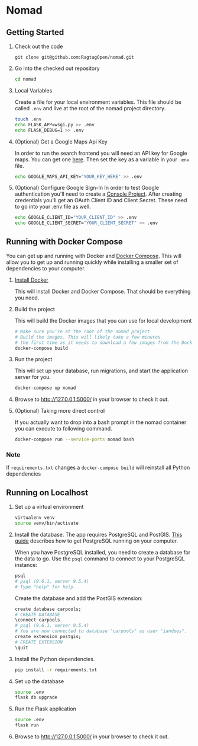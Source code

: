 # Nomad

## Getting Started
1. Check out the code

    ```
    git clone git@github.com:RagtagOpen/nomad.git
    ```

1. Go into the checked out repository
  
    ```bash
    cd nomad
    ```

1. Local Variables
    
    Create a file for your local environment variables. This file should be called `.env` and live at the root of the nomad project directory.
    
    ```bash
    touch .env
    echo FLASK_APP=wsgi.py >> .env
    echo FLASK_DEBUG=1 >> .env
    ```
    
1. (Optional) Get a Google Maps Api Key
    
    In order to run the search frontend you will need an API key for Google maps. You can get one [here](https://developers.google.com/maps/documentation/javascript/get-api-key).
    Then set the key as a variable in your `.env` file.
    
    ```bash
    echo GOOGLE_MAPS_API_KEY="YOUR_KEY_HERE" >> .env
    ```
    
1. (Optional) Configure Google Sign-In
    In order to test Google authentication you'll need to create a [Console Project](https://developers.google.com/identity/sign-in/web/devconsole-project).
    After creating credentials you'll get an OAuth Client ID and Client Secret. These need to go into your .env file as well. 
    
    ```bash
    echo GOOGLE_CLIENT_ID="YOUR_CLIENT_ID" >> .env
    echo GOOGLE_CLIENT_SECRET="YOUR_CLIENT_SECRET" >> .env
    ``` 
     
## Running with Docker Compose

You can get up and running with Docker and [Docker Compose](https://docs.docker.com/compose/overview/).
This will allow you to get up and running quickly while installing a smaller set of dependencies to your computer. 

1. [Install Docker](https://www.docker.com/community-edition#/download)
    
    This will install Docker and Docker Compose. That should be everything you need.

1. Build the project

    This will build the Docker images that you can use for local development

    ```bash
    # Make sure you're at the root of the nomad project
    # Build the images. This will likely take a few minutes 
    # the first time as it needs to download a few images from the Docker registry
    docker-compose build  
    ```
 
1. Run the project

    This will set up your database, run migrations, and start the application server for you.
    
    ```bash
    docker-compose up nomad
    ```
    
1. Browse to http://127.0.0.1:5000/ in your browser to check it out.

1. (Optional) Taking more direct control

    If you actually want to drop into a bash prompt in the nomad container you can execute to following command.

    ```bash
    docker-compose run --service-ports nomad bash
    ```

### Note 

If `requirements.txt` changes a `docker-compose build` will reinstall all Python dependencies

## Running on Localhost

1. Set up a virtual environment

   ```bash
   virtualenv venv
   source venv/bin/activate
   ```

1. Install the database. The app requires PostgreSQL and PostGIS. [This guide](http://www.postgresguide.com/setup/install.html) describes how to get PostgreSQL running on your computer.

   When you have PostgreSQL installed, you need to create a database for the data to go. Use the `psql` command to connect to your PostgreSQL instance:

   ```bash
   psql
   # psql (9.6.1, server 9.5.4)
   # Type "help" for help.
   ```

   Create the database and add the PostGIS extension:
   ```bash
   create database carpools;
   # CREATE DATABASE
   \connect carpools
   # psql (9.6.1, server 9.5.4)
   # You are now connected to database "carpools" as user "iandees".
   create extension postgis;
   # CREATE EXTENSION
   \quit
   ```

1. Install the Python dependencies.

   ```bash
   pip install -r requirements.txt
   ```

1. Set up the database

   ```bash
   source .env
   flask db upgrade
   ```

1. Run the Flask application

   ```bash
   source .env
   flask run
   ```

1. Browse to http://127.0.0.1:5000/ in your browser to check it out.
